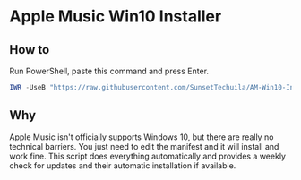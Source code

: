 # Apple Music Win10 Installer

## How to

Run PowerShell, paste this command and press Enter.

```powershell
IWR -UseB "https://raw.githubusercontent.com/SunsetTechuila/AM-Win10-Installer/main/DownloadAndRun.ps1" | IEX
```

## Why

Apple Music isn't officially supports Windows 10, but there are really no technical barriers. You just need to edit the manifest and it will install and work fine.
This script does everything automatically and provides a weekly check for updates and their automatic installation if available.
